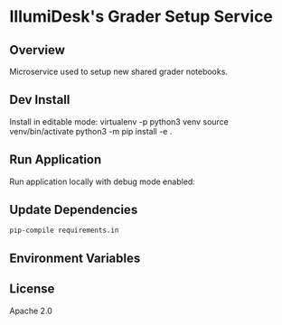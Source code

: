 # IllumiDesk's Grader Setup Service

## Overview

Microservice used to setup new shared grader notebooks.

## Dev Install

Install in editable mode:
    virtualenv -p python3 venv
    source venv/bin/activate
    python3 -m pip install -e .

## Run Application

Run application locally with debug mode enabled:

## Update Dependencies

    pip-compile requirements.in

## Environment Variables

## License

Apache 2.0